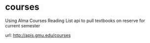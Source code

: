 # courses

Using Alma Courses Reading List api to pull textbooks on reserve for current semester 

url:
http://apis.gmu.edu/courses
